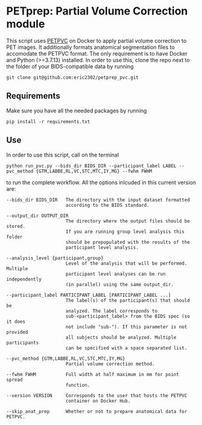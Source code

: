 # PETprep: Partial Volume Correction module
This script uses [PETPVC](https://github.com/UCL/PETPVC) on Docker to apply partial volume correction to PET images.
It additionally formats anatomical segmentation files to accomodate the PETPVC format.
The only requirement is to have Docker and Python (>=3.7.13) installed. In order to
use this, clone the repo next to the folder of your BIDS-compatible data by running

    git clone git@github.com:eric2302/petprep_pvc.git

## Requirements
Make sure you have all the needed packages by running
    
    pip install -r requirements.txt

## Use
In order to use this script, call on the terminal
    
    python run_pvc.py --bids_dir BIDS_DIR --participant_label LABEL --pvc_method {GTM,LABBE,RL,VC,STC,MTC,IY,MG} --fwhm FWHM

to run the complete workflow. All the options inlcuded in this current version are:

    --bids_dir BIDS_DIR   The directory with the input dataset formatted
                          according to the BIDS standard.
                          
    --output_dir OUTPUT_DIR
                          The directory where the output files should be stored.
                          If you are running group level analysis this folder
                          should be prepopulated with the results of the
                          participant level analysis.
                          
    --analysis_level {participant,group}
                          Level of the analysis that will be performed. Multiple
                          participant level analyses can be run independently
                          (in parallel) using the same output_dir.
                          
    --participant_label PARTICIPANT_LABEL [PARTICIPANT_LABEL ...]
                          The label(s) of the participant(s) that should be
                          analyzed. The label corresponds to
                          sub-<participant_label> from the BIDS spec (so it does
                          not include "sub-"). If this parameter is not provided
                          all subjects should be analyzed. Multiple participants
                          can be specified with a space separated list.
                          
    --pvc_method {GTM,LABBE,RL,VC,STC,MTC,IY,MG}
                          Partial volume correction method.
                          
    --fwhm FWHM           Full width at half maximum in mm for point spread
                          function.
                          
    --version VERSION     Corresponds to the user that hosts the PETPVC
                          container on Docker Hub.
                        
    --skip_anat_prep      Whether or not to prepare anatomical data for PETPVC.
